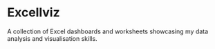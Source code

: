 # Excellviz
A collection of Excel dashboards and worksheets showcasing my data analysis and visualisation skills.
